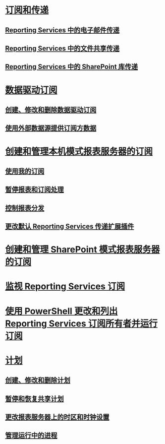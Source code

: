 # [订阅和传递](subscriptions-and-delivery-reporting-services.md)
## [Reporting Services 中的电子邮件传递](e-mail-delivery-in-reporting-services.md)
## [Reporting Services 中的文件共享传递](file-share-delivery-in-reporting-services.md)
## [Reporting Services 中的 SharePoint 库传递](sharepoint-library-delivery-in-reporting-services.md)
# [数据驱动订阅](data-driven-subscriptions.md)
## [创建、修改和删除数据驱动订阅](create-modify-and-delete-data-driven-subscriptions.md)
## [使用外部数据源提供订阅方数据](use-an-external-data-source-for-subscriber-data-data-driven-subscription.md)
# [创建和管理本机模式报表服务器的订阅](create-and-manage-subscriptions-for-native-mode-report-servers.md)
## [使用我的订阅](use-my-subscriptions-native-mode-report-server.md)
## [暂停报表和订阅处理](disable-or-pause-report-and-subscription-processing.md)
## [控制报表分发](../control-report-distribution.md)
## [更改默认 Reporting Services 传递扩展插件](change-the-default-reporting-services-delivery-extension.md)
# [创建和管理 SharePoint 模式报表服务器的订阅](create-and-manage-subscriptions-for-sharepoint-mode-report-servers.md)
# [监视 Reporting Services 订阅](monitor-reporting-services-subscriptions.md)
# [使用 PowerShell 更改和列出 Reporting Services 订阅所有者并运行订阅](manage-subscription-owners-and-run-subscription-powershell.md)
# [计划](schedules.md)
## [创建、修改和删除计划](create-modify-and-delete-schedules.md)
## [暂停和恢复共享计划](pause-and-resume-shared-schedules.md)
## [更改报表服务器上的时区和时钟设置](change-time-zones-and-clock-settings-on-a-report-server.md)
## [管理运行中的进程](manage-a-running-process.md)
